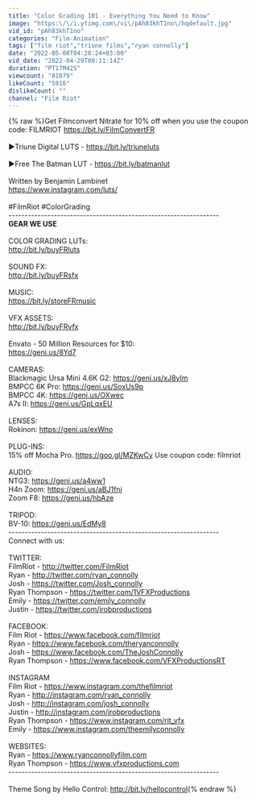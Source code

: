 ```yaml
---
title: "Color Grading 101 - Everything You Need to Know"
image: "https:\/\/i.ytimg.com\/vi\/pAh83khT1no\/hqdefault.jpg"
vid_id: "pAh83khT1no"
categories: "Film-Animation"
tags: ["film riot","triune films","ryan connolly"]
date: "2022-05-08T04:28:24+03:00"
vid_date: "2022-04-29T00:11:14Z"
duration: "PT17M42S"
viewcount: "81079"
likeCount: "5916"
dislikeCount: ""
channel: "Film Riot"
---
```

{% raw %}Get Filmconvert Nitrate for 10% off when you use the coupon code: FILMRIOT  <a rel="nofollow" target="blank" href="https://bit.ly/FilmConvertFR">https://bit.ly/FilmConvertFR</a><br /><br />►Triune Digital LUTS - <a rel="nofollow" target="blank" href="https://bit.ly/triuneluts">https://bit.ly/triuneluts</a><br /><br />►Free The Batman LUT - <a rel="nofollow" target="blank" href="https://bit.ly/batmanlut">https://bit.ly/batmanlut</a><br /><br />Written by Benjamin Lambinet<br /><a rel="nofollow" target="blank" href="https://www.instagram.com/luts/">https://www.instagram.com/luts/</a><br /><br />#FilmRiot #ColorGrading <br />-----------------------------------------------------------------<br />**GEAR WE USE**<br /> <br />COLOR GRADING LUTs:<br /><a rel="nofollow" target="blank" href="http://bit.ly/buyFRluts">http://bit.ly/buyFRluts</a><br /> <br />SOUND FX:<br /><a rel="nofollow" target="blank" href="http://bit.ly/buyFRsfx">http://bit.ly/buyFRsfx</a><br /> <br />MUSIC:<br /><a rel="nofollow" target="blank" href="https://bit.ly/storeFRmusic">https://bit.ly/storeFRmusic</a><br /> <br />VFX ASSETS:<br /><a rel="nofollow" target="blank" href="http://bit.ly/buyFRvfx">http://bit.ly/buyFRvfx</a><br /><br />Envato - 50 Million Resources for $10: <br /><a rel="nofollow" target="blank" href="https://geni.us/8Yd7">https://geni.us/8Yd7</a><br /> <br />CAMERAS:<br />Blackmagic Ursa Mini 4.6K G2:  <a rel="nofollow" target="blank" href="https://geni.us/xJ8yIm">https://geni.us/xJ8yIm</a><br />BMPCC 6K Pro:  <a rel="nofollow" target="blank" href="https://geni.us/SoxUs9p">https://geni.us/SoxUs9p</a><br />BMPCC 4K:  <a rel="nofollow" target="blank" href="https://geni.us/OXwec">https://geni.us/OXwec</a><br />A7s II: <a rel="nofollow" target="blank" href="https://geni.us/GpLqxEU">https://geni.us/GpLqxEU</a><br /> <br />LENSES: <br />Rokinon: <a rel="nofollow" target="blank" href="https://geni.us/exWno">https://geni.us/exWno</a><br /><br />PLUG-INS:<br />15% off Mocha Pro. <a rel="nofollow" target="blank" href="https://goo.gl/MZKwCv">https://goo.gl/MZKwCv</a> Use coupon code: filmriot<br /> <br />AUDIO:<br />NTG3: <a rel="nofollow" target="blank" href="https://geni.us/a4ww1">https://geni.us/a4ww1</a><br />H4n Zoom: <a rel="nofollow" target="blank" href="https://geni.us/aBJ1fnj">https://geni.us/aBJ1fnj</a><br />Zoom F8:  <a rel="nofollow" target="blank" href="https://geni.us/hbAze">https://geni.us/hbAze</a><br /> <br />TRIPOD:<br />BV-10:  <a rel="nofollow" target="blank" href="https://geni.us/EdMy8">https://geni.us/EdMy8</a> <br />-----------------------------------------------------------------<br />Connect with us:<br /> <br />TWITTER:<br />FilmRiot - <a rel="nofollow" target="blank" href="http://twitter.com/FilmRiot">http://twitter.com/FilmRiot</a><br />Ryan - <a rel="nofollow" target="blank" href="http://twitter.com/ryan_connolly">http://twitter.com/ryan_connolly</a><br />Josh - <a rel="nofollow" target="blank" href="https://twitter.com/Josh_connolly">https://twitter.com/Josh_connolly</a><br />Ryan Thompson - <a rel="nofollow" target="blank" href="https://twitter.com/1VFXProductions">https://twitter.com/1VFXProductions</a><br />Emily - <a rel="nofollow" target="blank" href="https://twitter.com/emily_connolly">https://twitter.com/emily_connolly</a><br />Justin - <a rel="nofollow" target="blank" href="https://twitter.com/jrobproductions">https://twitter.com/jrobproductions</a> <br /><br />FACEBOOK:<br />Film Riot - <a rel="nofollow" target="blank" href="https://www.facebook.com/filmriot">https://www.facebook.com/filmriot</a><br />Ryan - <a rel="nofollow" target="blank" href="https://www.facebook.com/theryanconnolly">https://www.facebook.com/theryanconnolly</a><br />Josh - <a rel="nofollow" target="blank" href="https://www.facebook.com/TheJoshConnolly">https://www.facebook.com/TheJoshConnolly</a><br />Ryan Thompson - <a rel="nofollow" target="blank" href="https://www.facebook.com/VFXProductionsRT">https://www.facebook.com/VFXProductionsRT</a><br /> <br />INSTAGRAM<br />Film Riot - <a rel="nofollow" target="blank" href="https://www.instagram.com/thefilmriot">https://www.instagram.com/thefilmriot</a><br />Ryan - <a rel="nofollow" target="blank" href="http://instagram.com/ryan_connolly">http://instagram.com/ryan_connolly</a><br />Josh - <a rel="nofollow" target="blank" href="http://instagram.com/josh_connolly">http://instagram.com/josh_connolly</a><br />Justin - <a rel="nofollow" target="blank" href="http://instagram.com/jrobproductions">http://instagram.com/jrobproductions</a><br />Ryan Thompson - <a rel="nofollow" target="blank" href="https://www.instagram.com/rjt_vfx">https://www.instagram.com/rjt_vfx</a><br />Emily - <a rel="nofollow" target="blank" href="https://www.instagram.com/theemilyconnolly">https://www.instagram.com/theemilyconnolly</a><br /><br />WEBSITES:<br />Ryan - <a rel="nofollow" target="blank" href="https://www.ryanconnollyfilm.com">https://www.ryanconnollyfilm.com</a><br />Ryan Thompson - <a rel="nofollow" target="blank" href="https://www.vfxproductions.com">https://www.vfxproductions.com</a><br />-----------------------------------------------------------------<br /> <br />Theme Song by Hello Control: <a rel="nofollow" target="blank" href="http://bit.ly/hellocontrol">http://bit.ly/hellocontrol</a>{% endraw %}

